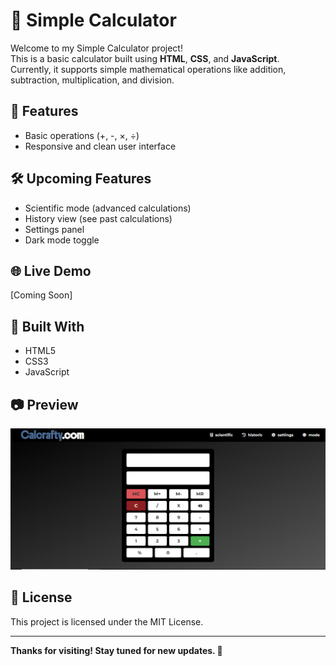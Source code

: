 # 🧮 Simple Calculator

Welcome to my Simple Calculator project!  
This is a basic calculator built using **HTML**, **CSS**, and **JavaScript**.  
Currently, it supports simple mathematical operations like addition, subtraction, multiplication, and division.

## 🚀 Features
- Basic operations (+, -, ×, ÷)
- Responsive and clean user interface

## 🛠️ Upcoming Features
- Scientific mode (advanced calculations)
- History view (see past calculations)
- Settings panel
- Dark mode toggle

## 🌐 Live Demo
[Coming Soon]

## 📁 Built With
- HTML5
- CSS3
- JavaScript

## 📷 Preview
![App Preview](fg.PNG)

## 📄 License
This project is licensed under the MIT License.

---

**Thanks for visiting! Stay tuned for new updates. 🚀**
